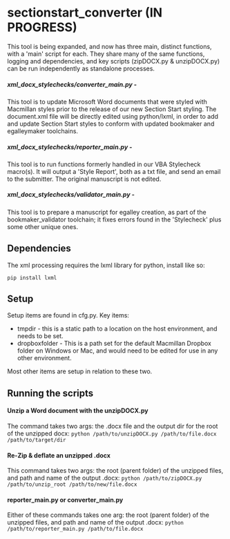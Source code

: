 # sectionstart_converter (IN PROGRESS)
This tool is being expanded, and now has three main, distinct functions, with a 'main' script for each. They share many of the same functions, logging and dependencies, and key scripts (zipDOCX.py & unzipDOCX.py) can be run independently as standalone processes.

##### xml_docx_stylechecks/converter_main.py -
This tool is to update Microsoft Word documents that were styled with Macmillan styles prior to the release of our new Section Start styling.
The document.xml file will be directly edited using python/lxml, in order to add and update Section Start styles to conform with updated bookmaker and egalleymaker toolchains.

##### xml_docx_stylechecks/reporter_main.py -
This tool is to run functions formerly handled in our VBA Stylecheck macro(s). It will output a 'Style Report', both as a txt file, and send an email to the submitter. The original manuscript is not edited.

##### xml_docx_stylechecks/validator_main.py -
This tool is to prepare a manuscript for egalley creation, as part of the bookmaker_validator toolchain; it fixes errors found in the 'Stylecheck' plus some other unique ones.


## Dependencies
The xml processing requires the lxml library for python, install like so:

`pip install lxml`

## Setup
Setup items are found in cfg.py. Key items:
* tmpdir - this is a static path to a location on the host environment, and needs to be set.
* dropboxfolder - This is a path set for the default Macmillan Dropbox folder on Windows or Mac, and would need to be edited for use in any other environment.

Most other items are setup in relation to these two.

## Running the scripts

#### Unzip a Word document with the unzipDOCX.py
The command takes two args: the .docx file and the output dir for the root of the unzipped docx:
`python /path/to/unzipDOCX.py /path/to/file.docx /path/to/target/dir`

#### Re-Zip & deflate an unzipped .docx
This command takes two args: the root (parent folder) of the unzipped files, and path and name of the output .docx:
`python /path/to/zipDOCX.py /path/to/unzip_root /path/to/new/file.docx`

#### reporter_main.py or converter_main.py
Either of these commands takes one arg: the root (parent folder) of the unzipped files, and path and name of the output .docx:
`python /path/to/reporter_main.py /path/to/file.docx`
